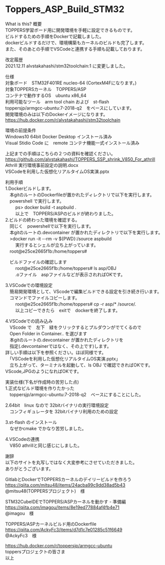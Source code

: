 # Toppers_ASP_Build_STM32
What is this? 概要<br>
TOPPERS学習ボード用に開発環境を手軽に設定できるものです。<br>
ビルドするための手順をDockerで記載しました。<br>
dockerビルドするだけで、環境構築もカーネルのビルドも完了します。<br>
また、そのあとの手順でVSCodeと連携する手順も記載しております。<br>

改定履歴<br>
2021.12.11 alvstakahashi/stm32toolchain:1 に変更しました。<br>

仕様<br>
対象ボード　STM32F401RE nucleo-64  (CortexM4Fになります。)<br>
対象TOPPERSカーネル　TOPPERS/ASP<br>
コンテナで動作するOS　ubuntu x86_64 <br>
利用可能なツール　arm tool chain および　st-flash<br>
toppersjp/armgcc-ubuntu:7-2018-q2　をベースにしています。<br>
開発環境のみは以下のDockerイメージになります。<br>
https://hub.docker.com/r/alvstakahashi/stm32toolchain <br>

環境の前提条件<br>
Windows10 64bit Docker Desktop インストール済み<br>
Visual Stidio Code に　remote コンテナ機能一式インストール済み

上記までの手順はこちらの２つの資料を確認ください。<br>
https://github.com/alvstakahashi/TOPPERS_SSP_shrink_V850_For_athrill <br>
Athrill 実行環境事前設定の説明.docx<br>
VSCodeを利用した仮想化リアルタイムOS実演.pptx<br>

利用手順<br>
1.Dockerビルドします。<br>
　本gitのルートのDockerfileが置かれたディレクトリで以下を実行します。<br>
　powershell で実行します。<br>
　
　ps> docker build -t aspbuild .  <br>
　
　以上で　TOPPERS/ASPのビルドが終わりました。<br>
2.ビルドの終わった環境を確認する。<br>
　同じく　powershellで以下を実行します。<br>
　本gitのルートの.devcontainer が置かれたディレクトリで以下を実行します。<br>
　>docker run -it --rm -v ${PWD}:/source aspbuild   <br>
　
　実行するとシェルが立ち上がっています。<br>
　root@e25ce2665f1b:/home/toppers#  <br>

　ビルドファイルの確認します <br>
　
　root@e25ce2665f1b:/home/toppers# ls asp/OBJ<br>
　
　.oファイル　aspファイルなどが表示されればOKです。 <br>

3.VSCodeでの環境設定<br>
　簡易開発環境として、VScodeで編集ビルドできる設定を引き続き行います。<br>
　コマンドでファイルコピーします。<br>
　
　root@e25ce2665f1b:/home/toppers# cp -r asp/* /source/. <br>
　
　以上コピーできたら　exitで　dockerを終了します。<br>

4.VSCodeでの読み込み<br>
　VScode で　左下　緑をクリックするとプルダウンがでてくるので<br>
　Open Folder in Container.. を選びます<br>
　本gitのルートの.devcontainer が置かれたディレクトリを<br>
　指定(.devcontainerではなく、その上です)します。<br>
  詳しい手順は以下を参照ください。ほぼ同様です。<br>
　「VSCodeを利用した仮想化リアルタイムOS実演.pptx」<br>
　立ち上がって、ターミナルを起動して、ls OBJ で確認できればOKです。<br>
  VScode,JPGのようになればOKです。<br>

実装仕様(下名が作成時の苦労した点)<br>
1.正式なビルド環境を作りたかった<br>
　toppersjp/armgcc-ubuntu:7-2018-q2　ベースにすることにした。<br>

2.64bit　linux なので 32bitバイナリの実行環境設定<br>
　コンフィギュレータを 32bitバイナリ利用のための設定<br>

3.st-flash のインストール<br>
　なぜかcmake でかなり苦労しました。

4.VSCodeの連携<br>
　V850 athrillと同じ感じにしました。<br>

謝辞<br>
以下のサイトを丸写しではなく大変参考にさせていただきました。<br>
ありがとうございます。<br>

GitlabとDockerでTOPPERSカーネルのデイリービルドを作ろう<br>
https://qiita.com/mitsu48/items/24acba99c9dd38ad5b43<br>
@mitsu48(TOPPERSプロジェクト)　様<br>

STM32CubeIDEでTOPPERS/ASPカーネルを動かす - 準備編<br>
https://qiita.com/imagou/items/8e19ed77884af4fb4e71<br>
@imagou　様<br>

TOPPERS/ASPカーネルビルド用のDockerfile<br>
https://qiita.com/AckyFc3/items/d7d1c7e01285c51f6649<br>
@AckyFc3　様<br>

https://hub.docker.com/r/toppersjp/armgcc-ubuntu<br>
toppersプロジェクトの皆さま<br>
以上
